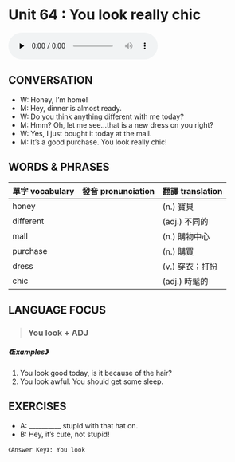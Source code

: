 # Unit 64 : You look really chic

<audio controls preload="none">
  <source src="https://channelplus.ner.gov.tw/api/audio/5ad2e618f95e3500064f4315">
</audio>

## CONVERSATION
* W: Honey, I’m home! 
* M: Hey, dinner is almost ready. 
* W: Do you think anything different with me today? 
* M: Hmm? Oh, let me see…that is a new dress on you right? 
* W: Yes, I just bought it today at the mall. 
* M: It’s a good purchase. You look really chic!

## WORDS & PHRASES
單字 vocabulary|發音 pronunciation|翻譯 translation
---|---|---
honey||(n.) 寶貝
different||(adj.) 不同的
mall||(n.) 購物中心
purchase||(n.) 購買
dress||(v.) 穿衣；打扮
chic||(adj.) 時髦的

## LANGUAGE FOCUS 
> <h3>You look + ADJ</h3>

##### 《Examples》
1. You look good today, is it because of the hair?
2. You look awful. You should get some sleep.

## EXERCISES 
* A: __________ stupid with that hat on.
* B: Hey, it’s cute, not stupid!

`《Answer Key》: You look`